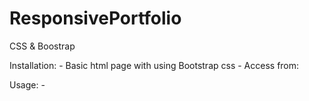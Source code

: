 # ResponsivePortfolio
CSS &amp; Boostrap

Installation:
    - Basic html page with using Bootstrap css
    - Access from: 

Usage: 
    - 